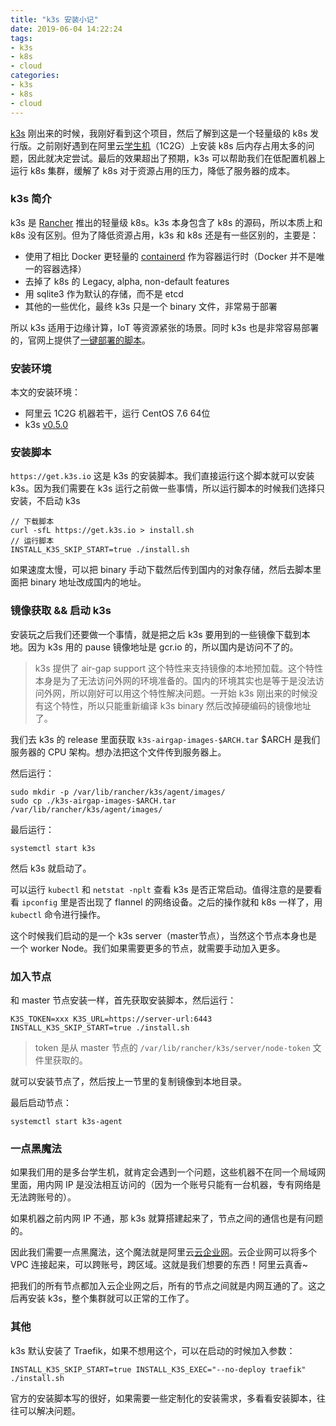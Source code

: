 ```yaml
---
title: "k3s 安装小记"
date: 2019-06-04 14:22:24
tags: 
- k3s 
- k8s
- cloud
categories:
- k3s 
- k8s
- cloud
---
```


[k3s](https://k3s.io/) 刚出来的时候，我刚好看到这个项目，然后了解到这是一个轻量级的 k8s 发行版。之前刚好遇到在阿里云[学生机](https://promotion.aliyun.com/ntms/act/campus2018.html)（1C2G）上安装 k8s 后内存占用太多的问题，因此就决定尝试。最后的效果超出了预期，k3s 可以帮助我们在低配置机器上运行 k8s 集群，缓解了 k8s 对于资源占用的压力，降低了服务器的成本。

<!-- more -->

### k3s 简介

k3s 是 [Rancher](https://rancher.com/) 推出的轻量级 k8s。k3s 本身包含了 k8s 的源码，所以本质上和 k8s 没有区别。但为了降低资源占用，k3s 和 k8s 还是有一些区别的，主要是：

+ 使用了相比 Docker 更轻量的 [containerd](https://containerd.io/) 作为容器运行时（Docker 并不是唯一的容器选择）
+ 去掉了 k8s 的 Legacy, alpha, non-default features
+ 用 sqlite3 作为默认的存储，而不是 etcd
+ 其他的一些优化，最终 k3s 只是一个 binary 文件，非常易于部署

所以 k3s 适用于边缘计算，IoT 等资源紧张的场景。同时 k3s 也是非常容易部署的，官网上提供了[一键部署的脚本](https://raw.githubusercontent.com/rancher/k3s/master/install.sh)。

### 安装环境

 本文的安装环境：
 
 + 阿里云 1C2G 机器若干，运行 CentOS 7.6 64位
 + k3s [v0.5.0](https://github.com/rancher/k3s/releases/tag/v0.5.0)


### 安装脚本

`https://get.k3s.io` 这是 k3s 的安装脚本。我们直接运行这个脚本就可以安装 k3s。因为我们需要在 k3s 运行之前做一些事情，所以运行脚本的时候我们选择只安装，不启动 k3s

```
// 下载脚本
curl -sfL https://get.k3s.io > install.sh
// 运行脚本
INSTALL_K3S_SKIP_START=true ./install.sh
```

如果速度太慢，可以把 binary 手动下载然后传到国内的对象存储，然后去脚本里面把 binary 地址改成国内的地址。


### 镜像获取 && 启动 k3s

安装玩之后我们还要做一个事情，就是把之后 k3s 要用到的一些镜像下载到本地。因为 k3s 用的 pause 镜像地址是 gcr.io 的，所以国内是访问不了的。

> k3s 提供了 air-gap support 这个特性来支持镜像的本地预加载。这个特性本身是为了无法访问外网的环境准备的。国内的环境其实也是等于是没法访问外网，所以刚好可以用这个特性解决问题。一开始 k3s 刚出来的时候没有这个特性，所以只能重新编译 k3s binary 然后改掉硬编码的镜像地址了。


我们去 k3s 的 release 里面获取 `k3s-airgap-images-$ARCH.tar` $ARCH 是我们服务器的 CPU 架构。想办法把这个文件传到服务器上。


然后运行：

```
sudo mkdir -p /var/lib/rancher/k3s/agent/images/
sudo cp ./k3s-airgap-images-$ARCH.tar /var/lib/rancher/k3s/agent/images/
```

最后运行：

```
systemctl start k3s
```

然后 k3s 就启动了。


可以运行 `kubectl` 和 `netstat -nplt` 查看 k3s 是否正常启动。值得注意的是要看看 `ipconfig` 里是否出现了 flannel 的网络设备。之后的操作就和 k8s 一样了，用 `kubectl` 命令进行操作。

这个时候我们启动的是一个 k3s server（master节点），当然这个节点本身也是一个 worker Node。我们如果需要更多的节点，就需要手动加入更多。

### 加入节点

和 master 节点安装一样，首先获取安装脚本，然后运行：

```
K3S_TOKEN=xxx K3S_URL=https://server-url:6443 INSTALL_K3S_SKIP_START=true ./install.sh 
```

> token 是从 master 节点的 `/var/lib/rancher/k3s/server/node-token` 文件里获取的。

就可以安装节点了，然后按上一节里的复制镜像到本地目录。

最后启动节点：

```
systemctl start k3s-agent
```



### 一点黑魔法


如果我们用的是多台学生机，就肯定会遇到一个问题，这些机器不在同一个局域网里面，用内网 IP 是没法相互访问的（因为一个账号只能有一台机器，专有网络是无法跨账号的）。


如果机器之前内网 IP 不通，那 k3s 就算搭建起来了，节点之间的通信也是有问题的。

因此我们需要一点黑魔法，这个魔法就是阿里云[云企业网](https://help.aliyun.com/product/59006.html)。云企业网可以将多个 VPC 连接起来，可以跨账号，跨区域。这就是我们想要的东西！阿里云真香~

把我们的所有节点都加入云企业网之后，所有的节点之间就是内网互通的了。这之后再安装 k3s，整个集群就可以正常的工作了。


### 其他


k3s 默认安装了 Traefik，如果不想用这个，可以在启动的时候加入参数：

```
INSTALL_K3S_SKIP_START=true INSTALL_K3S_EXEC="--no-deploy traefik" ./install.sh
```

官方的安装脚本写的很好，如果需要一些定制化的安装需求，多看看安装脚本，往往可以解决问题。